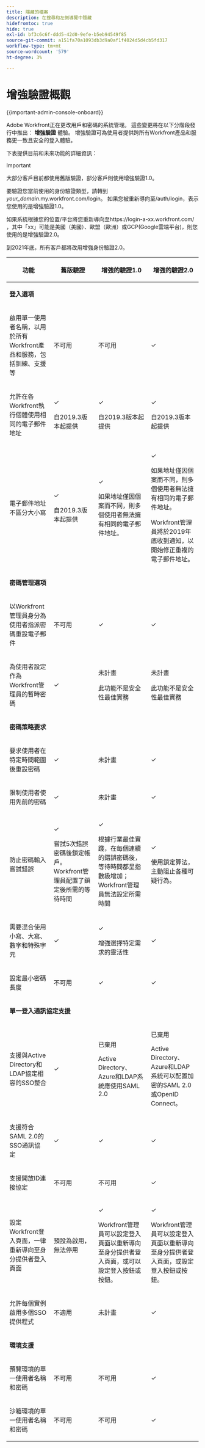 ```yaml
---
title: 隱藏的檔案
description: 在搜尋和左側導覽中隱藏
hidefromtoc: true
hide: true
exl-id: bf3c6c6f-ddd5-42d0-9efe-b5eb94549f85
source-git-commit: a151fa70a1093db3d9a0af1f4024d5d4cb5fd317
workflow-type: tm+mt
source-wordcount: '579'
ht-degree: 3%

---
```


# 增強驗證概觀

<!-- enhanced authentication is no longer available for workfront customers -->

{{important-admin-console-onboard}}

Adobe Workfront正在更改用戶和密碼的系統管理。 這些變更將在以下分階段發行中推出： **增強驗證** 體驗。 增強驗證可為使用者提供跨所有Workfront產品和服務更一致且安全的登入體驗。

下表提供目前和未來功能的詳細資訊：

>[!IMPORTANT]
>
>大部分客戶目前都使用舊版驗證，部分客戶則使用增強驗證1.0。
> 
>要驗證您當前使用的身份驗證類型，請轉到 *your_domain*.my.workfront.com/login。 如果您被重新導向至/auth/login，表示您使用的是增強驗證1.0。
> 
>如果系統根據您的位置/平台將您重新導向至https://login-a-xx.workfront.com/ ，其中「xx」可能是美國（美國）、歐盟（歐洲）或GCP(Google雲端平台)，則您使用的是增強驗證2.0。
>
>到2021年底，所有客戶都將改用增強身份驗證2.0。

<table style="table-layout:auto"> 
 <col> 
 <col> 
 <col> 
 <col data-mc-conditions=""> 
 <thead> 
  <tr> 
   <th> <p><strong>功能</strong> </p> </th> 
   <th><strong>舊版驗證</strong> </th> 
   <th><strong>增強的驗證1.0</strong> </th> 
   <th> <p>增強的驗證2.0</p> </th> 
  </tr> 
 </thead> 
 <tbody> 
  <tr> 
   <td colspan="3"> <p><strong>登入選項</strong> </p> </td> 
   <td> <p> </p> </td> 
  </tr> 
  <tr> 
   <td> <p>啟用單一使用者名稱，以用於所有Workfront產品和服務，包括訓練、支援等</p> </td> 
   <td>不可用</td> 
   <td> <p>不可用</p> </td> 
   <td> <p>✓</p> </td> 
  </tr> 
  <tr> 
   <td> <p>允許在各Workfront執行個體使用相同的電子郵件地址</p> </td> 
   <td> <p>✓</p> <p>自2019.3版本起提供</p> </td> 
   <td> <p>✓</p> <p>自2019.3版本起提供</p> </td> 
   <td> <p>✓</p> <p>自2019.3版本起提供</p> </td> 
  </tr> 
  <tr> 
   <td> <p>電子郵件地址不區分大小寫</p> </td> 
   <td> <p>✓</p> <p>自2019.3版本起提供</p> </td> 
   <td> <p>✓</p> <p>如果地址僅因個案而不同，則多個使用者無法擁有相同的電子郵件地址。 </p> </td> 
   <td> <p>✓</p> <p>如果地址僅因個案而不同，則多個使用者無法擁有相同的電子郵件地址。 </p> <p>Workfront管理員將於2019年底收到通知，以開始修正重複的電子郵件地址。</p> </td> 
  </tr> 
  <tr> 
   <td colspan="3"> <p><strong>密碼管理選項</strong> </p> </td> 
   <td> <p> </p> </td> 
  </tr> 
  <tr> 
   <td> <p>以Workfront管理員身分為使用者指派密碼重設電子郵件</p> </td> 
   <td> <p>不可用 </p> </td> 
   <td> <p>✓</p> </td> 
   <td> <p>✓</p> </td> 
  </tr> 
  <tr> 
   <td> <p>為使用者設定作為Workfront管理員的暫時密碼</p> </td> 
   <td> <p>✓</p> </td> 
   <td> <p>未計畫</p> <p>此功能不是安全性最佳實務</p> </td> 
   <td> <p>未計畫</p> <p>此功能不是安全性最佳實務</p> </td> 
  </tr> 
  <tr> 
   <td colspan="3"> <p><strong>密碼策略要求</strong> </p> </td> 
   <td> <p> </p> </td> 
  </tr> 
  <tr> 
   <td> <p>要求使用者在特定時間範圍後重設密碼</p> </td> 
   <td>✓</td> 
   <td> <p>未計畫</p> </td> 
   <td> <p>✓</p> </td> 
  </tr> 
  <tr> 
   <td> <p>限制使用者使用先前的密碼 </p> </td> 
   <td>✓</td> 
   <td>未計畫 </td> 
   <td> <p>✓</p> </td> 
  </tr> 
  <tr> 
   <td> <p>防止密碼輸入嘗試錯誤 </p> </td> 
   <td> <p>✓ </p> <p>嘗試5次錯誤密碼後鎖定帳戶。 Workfront管理員配置了鎖定後所需的等待時間</p> </td> 
   <td> <p>✓</p> <p>根據行業最佳實踐，在每個連續的錯誤密碼後，等待時間都呈指數級增加；Workfront管理員無法設定所需時間</p> </td> 
   <td> <p>✓</p> <p>使用鎖定算法，主動阻止各種可疑行為。</p> </td> 
  </tr> 
  <tr> 
   <td> <p>需要混合使用小寫、大寫、數字和特殊字元</p> </td> 
   <td>✓</td> 
   <td> <p>✓ </p> <p>增強選擇特定需求的靈活性</p> </td> 
   <td> <p>✓</p> <p> 
     </p> </td> 
  </tr> 
  <tr> 
   <td> <p>設定最小密碼長度 </p> </td> 
   <td> 不可用 </td> 
   <td> ✓ </td> 
   <td> <p>✓</p> </td> 
  </tr> 
  <!--
   <tr data-mc-conditions="QuicksilverOrClassic.Draft mode"> 
    <td>Restrict users from using more than 2 identical characters in a row</td> 
    <td>Not available</td> 
    <td>Not available</td> 
    <td> <p>✓</p> </td> 
   </tr>
  --> 
  <tr> 
   <td colspan="3"> <p><strong>單一登入通訊協定支援</strong></p> </td> 
   <td> </td> 
  </tr> 
  <tr> 
   <td> <p>支援與Active Directory和LDAP協定相容的SSO整合</p> </td> 
   <td> ✓ </td> 
   <td> <p> 已棄用</p> <p>Active Directory、Azure和LDAP系統應使用SAML 2.0</p> </td> 
   <td> <p>已棄用</p> <p>Active Directory、Azure和LDAP系統可以配置加密的SAML 2.0或OpenID Connect。</p> </td> 
  </tr> 
  <tr> 
   <td> <p>支援符合SAML 2.0的SSO通訊協定 </p> </td> 
   <td>✓</td> 
   <td> ✓ </td> 
   <td> <p>✓</p> </td> 
  </tr> 
  <tr> 
   <td> <p>支援開放ID連接協定</p> </td> 
   <td> <p>不可用</p> </td> 
   <td> <p>不可用</p> </td> 
   <td> <p>✓</p> </td> 
  </tr> 
  <tr> 
   <td> <p> 設定Workfront登入頁面，一律重新導向至身分提供者登入頁面 </p> </td> 
   <td> 預設為啟用，無法停用</td> 
   <td> <p>✓</p> <p>Workfront管理員可以設定登入頁面以重新導向至身分提供者登入頁面，或可以設定登入按鈕或按鈕。</p> </td> 
   <td> <p>✓</p> <p> Workfront管理員可以設定登入頁面以重新導向至身分提供者登入頁面，或設定登入按鈕或按鈕。</p> </td> 
  </tr> 
  <tr> 
   <td> <p>允許每個實例啟用多個SSO提供程式</p> </td> 
   <td> <p>不適用</p> </td> 
   <td> <p>未計畫</p> </td> 
   <td> <p>✓</p> </td> 
  </tr> 
  <tr> 
   <td colspan="3"> <p><strong>環境支援</strong> </p> </td> 
   <td> </td> 
  </tr> 
  <tr> 
   <td> <p>預覽環境的單一使用者名稱和密碼</p> </td> 
   <td> <p>不可用</p> </td> 
   <td> <p>不可用</p> </td> 
   <td> <p>✓</p> </td> 
  </tr> 
  <tr> 
   <td> <p>沙箱環境的單一使用者名稱和密碼</p> </td> 
   <td> <p>不可用</p> </td> 
   <td> <p>不可用</p> </td> 
   <td> <p>✓</p> </td> 
  </tr> 
  <!--
   <tr> 
    <td> <p>Available for Production environments</p> </td> 
    <td>✓</td> 
    <td> ✓&nbsp;</td> 
    <td> <p>✓</p> </td> 
   </tr>
   <tr data-mc-conditions="QuicksilverOrClassic.Draft mode"> 
    <td> Available for Preview and Sandbox environments&nbsp;</td> 
    <td> ✓&nbsp;</td> 
    <td> ✓</td> 
    <td> <p>✓</p> </td> 
   </tr>
  --> 
 </tbody> 
</table>
